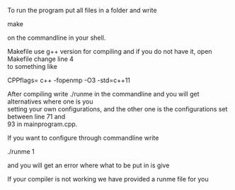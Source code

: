 

To run the program put all files in a folder and write  
  
make  
  
on the commandline in your shell.

Makefile use g++ version for compiling and if you do not have it, open Makefile change line 4  
to something like  
  
CPPflags= c++ -fopenmp -O3 -std=c++11  
  
After compiling write ./runme in the commandline and you will get alternatives where one is you  
setting your own configurations, and the other one is the configurations set between line 71 and  
93 in mainprogram.cpp.  


If you want to configure through commandline write  

./runme 1  

and you will get an error where what to be put in is give  
  
If your compiler is not working we have provided a runme file for you  



